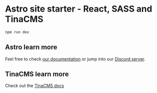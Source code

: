 # Astro site starter - React, SASS and TinaCMS

```sh
npm run dev
```

## Astro learn more

Feel free to check [our documentation](https://docs.astro.build) or jump into our [Discord server](https://astro.build/chat).


## TinaCMS learn more

Check out the [TinaCMS docs](https://tina.io/docs/)
